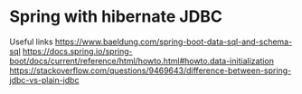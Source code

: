 # Spring with hibernate JDBC 
Useful links
https://www.baeldung.com/spring-boot-data-sql-and-schema-sql
https://docs.spring.io/spring-boot/docs/current/reference/html/howto.html#howto.data-initialization
https://stackoverflow.com/questions/9469643/difference-between-spring-jdbc-vs-plain-jdbc